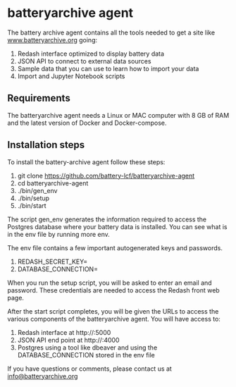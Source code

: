 # batteryarchive agent

The battery archive agent contains all the tools needed to get a site like www.batteryarchive.org going:

1. Redash interface optimized to display battery data
2. JSON API to connect to external data sources
3. Sample data that you can use to learn how to import your data
4. Import and Jupyter Notebook scripts

## Requirements 

The batteryarchive agent needs a Linux or MAC computer with 8 GB of RAM and the latest version of Docker and Docker-compose.

## Installation steps

To install the battery-archive agent follow these steps:

1. git clone https://github.com/battery-lcf/batteryarchive-agent
2. cd batteryarchive-agent
3. ./bin/gen_env
4. ./bin/setup
5. ./bin/start

The script gen_env generates the information required to access the Postgres database where your battery data is installed. You can see what is in the env file by running more env.

The env file contains a few important autogenerated keys and passwords. 

1. REDASH_SECRET_KEY=<redash-key>
2. DATABASE_CONNECTION=<database-connection>

When you run the setup script, you will be asked to enter an email and password. These credentials are needed to access the Redash front web page.

After the start script completes, you will be given the URLs to access the various components of the batteryarchive agent. You will have access to:

1. Redash interface at http://<your-ip>:5000
2. JSON API end point at http://<your-ip>:4000
3. Postgres using a tool like dbeaver and using the DATABASE_CONNECTION stored in the env file

If you have questions or comments, please contact us at info@batteryarchive.org